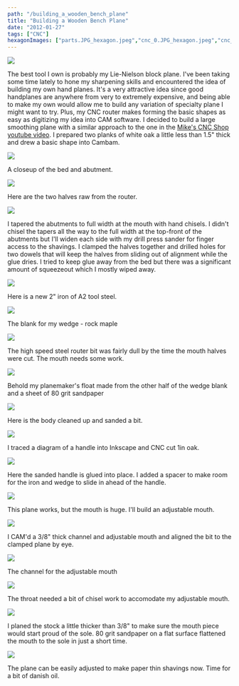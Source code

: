 ```yaml
---
path: "/building_a_wooden_bench_plane"
title: "Building a Wooden Bench Plane"
date: "2012-01-27"
tags: ["CNC"]
hexagonImages: ["parts.JPG_hexagon.jpeg","cnc_0.JPG_hexagon.jpeg","cnc_detail_0.JPG_hexagon.jpeg","parts_0.JPG_hexagon.jpeg","clamp_0.JPG_hexagon.jpeg","DSC04264.JPG_hexagon.jpeg","DSC04265.JPG_hexagon.jpeg","DSC04266.JPG_hexagon.jpeg","DSC04269.JPG_hexagon.jpeg","DSC04267.JPG_hexagon.jpeg","DSC04268.JPG_hexagon.jpeg","DSC04270.JPG_hexagon.jpeg","DSC04271.JPG_hexagon.jpeg","DSC04278.JPG_hexagon.jpeg","DSC04285.JPG_hexagon.jpeg","DSC04288.JPG_hexagon.jpeg","DSC04289.JPG_hexagon.jpeg"]
---
```


 [![](parts.JPG)](parts.JPG)

The best tool I own is probably my Lie-Nielson block plane. I've been taking some time lately to hone my sharpening skills and encountered the idea of building my own hand planes. It's a very attractive idea since good handplanes are anywhere from very to extremely expensive, and being able to make my own would allow me to build any variation of specialty plane I might want to try. Plus, my CNC router makes forming the basic shapes as easy as digitizing my idea into CAM software. I decided to build a large smoothing plane with a similar approach to the one in the [Mike's CNC Shop youtube video](http://www.youtube.com/watch?v=lnJwXx9t5pE&list). I prepared two planks of white oak a little less than 1.5" thick and drew a basic shape into Cambam.

[![](cnc_0.JPG)](cnc_0.JPG) 

A closeup of the bed and abutment.

 [![](cnc_detail_0.JPG)](cnc_detail_0.JPG) 
 
 Here are the two halves raw from the router. 
 
 [![](parts_0.JPG)](parts_0.JPG) 
 
 I tapered the abutments to full width at the mouth with hand chisels. I didn't chisel the tapers all the way to the full width at the top-front of the abutments but I'll widen each side with my drill press sander for finger access to the shavings. I clamped the halves together and drilled holes for two dowels that will keep the halves from sliding out of alignment while the glue dries. I tried to keep glue away from the bed but there was a significant amount of squeezeout which I mostly wiped away. 
 
 [![](clamp_0.JPG)](clamp_0.JPG) 
 
 Here is a new 2" iron of A2 tool steel. 
 
 [![](DSC04264.JPG)](DSC04264.JPG) 
 
 The blank for my wedge - rock maple 
 
 [![](DSC04265.JPG)](DSC04265.JPG) 
 
 The high speed steel router bit was fairly dull by the time the mouth halves were cut. The mouth needs some work. 
 
 [![](DSC04266.JPG)](DSC04266.JPG) 
 
 Behold my planemaker's float made from the other half of the wedge blank and a sheet of 80 grit sandpaper 
 
 [![](DSC04269.JPG)](DSC04269.JPG) 
 
 Here is the body cleaned up and sanded a bit. 
 
 [![](DSC04267.JPG)](DSC04267.JPG) 
 
 I traced a diagram of a handle into Inkscape and CNC cut 1in oak.
 
 [![](DSC04268.JPG)](DSC04268.JPG) 
 
 Here the sanded handle is glued into place. I added a spacer to make room for the iron and wedge to slide in ahead of the handle. 
 
 [![](DSC04270.JPG)](DSC04270.JPG) 
 
 This plane works, but the mouth is huge. I'll build an adjustable mouth. 
 
 [![](DSC04271.JPG)](DSC04271.JPG) 
 
 I CAM'd a 3/8" thick channel and adjustable mouth and aligned the bit to the clamped plane by eye. 
 
 [![](DSC04278.JPG)](DSC04278.JPG) 
 
 The channel for the adjustable mouth 
 
 [![](DSC04285.JPG)](DSC04285.JPG) 
 
 The throat needed a bit of chisel work to accomodate my adjustable mouth. 
 
 [![](DSC04288.JPG)](DSC04288.JPG) 
 
 I planed the stock a little thicker than 3/8" to make sure the mouth piece would start proud of the sole. 80 grit sandpaper on a flat surface flattened the mouth to the sole in just a short time. 
 
 [![](DSC04289.JPG)](DSC04289.JPG) 
 
The plane can be easily adjusted to make paper thin shavings now. Time for a bit of danish oil. 

